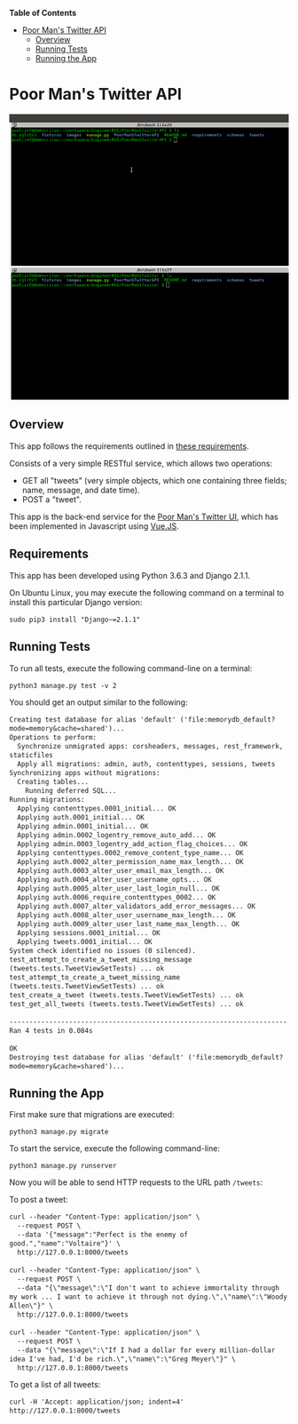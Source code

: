 <!-- START doctoc generated TOC please keep comment here to allow auto update -->
<!-- DON'T EDIT THIS SECTION, INSTEAD RE-RUN doctoc TO UPDATE -->
**Table of Contents**

- [Poor Man's Twitter API](#poor-mans-twitter-api)
  - [Overview](#overview)
  - [Running Tests](#running-tests)
  - [Running the App](#running-the-app)

<!-- END doctoc generated TOC please keep comment here to allow auto update -->

# Poor Man's Twitter API

<kbd>![Poor Man's Twitter API](./images/poor_man_s_twitter_api.gif)</kbd>

## Overview

This app follows the requirements outlined in [these requirements](../requirements/_HR_-_Hiring__Python_Developer_Assessment.pdf).

Consists of a very simple RESTful service, which allows two operations:

- GET all "tweets" (very simple objects, which one containing three fields; name, message, and date time).
- POST a "tweet".

This app is the back-end service for the [Poor Man's Twitter UI](../PoorManSTwitterUI), which has been implemented in Javascript using [Vue.JS](https://vuejs.org/).

## Requirements

This app has been developed using Python 3.6.3 and Django 2.1.1.

On Ubuntu Linux, you may execute the following command on a terminal to install this particular Django version:

    sudo pip3 install "Django~=2.1.1"

## Running Tests

To run all tests, execute the following command-line on a terminal:

    python3 manage.py test -v 2

You should get an output similar to the following:

    Creating test database for alias 'default' ('file:memorydb_default?mode=memory&cache=shared')...
    Operations to perform:
      Synchronize unmigrated apps: corsheaders, messages, rest_framework, staticfiles
      Apply all migrations: admin, auth, contenttypes, sessions, tweets
    Synchronizing apps without migrations:
      Creating tables...
        Running deferred SQL...
    Running migrations:
      Applying contenttypes.0001_initial... OK
      Applying auth.0001_initial... OK
      Applying admin.0001_initial... OK
      Applying admin.0002_logentry_remove_auto_add... OK
      Applying admin.0003_logentry_add_action_flag_choices... OK
      Applying contenttypes.0002_remove_content_type_name... OK
      Applying auth.0002_alter_permission_name_max_length... OK
      Applying auth.0003_alter_user_email_max_length... OK
      Applying auth.0004_alter_user_username_opts... OK
      Applying auth.0005_alter_user_last_login_null... OK
      Applying auth.0006_require_contenttypes_0002... OK
      Applying auth.0007_alter_validators_add_error_messages... OK
      Applying auth.0008_alter_user_username_max_length... OK
      Applying auth.0009_alter_user_last_name_max_length... OK
      Applying sessions.0001_initial... OK
      Applying tweets.0001_initial... OK
    System check identified no issues (0 silenced).
    test_attempt_to_create_a_tweet_missing_message (tweets.tests.TweetViewSetTests) ... ok
    test_attempt_to_create_a_tweet_missing_name (tweets.tests.TweetViewSetTests) ... ok
    test_create_a_tweet (tweets.tests.TweetViewSetTests) ... ok
    test_get_all_tweets (tweets.tests.TweetViewSetTests) ... ok

    ----------------------------------------------------------------------
    Ran 4 tests in 0.084s

    OK
    Destroying test database for alias 'default' ('file:memorydb_default?mode=memory&cache=shared')...

## Running the App

First make sure that migrations are executed:

    python3 manage.py migrate
    
To start the service, execute the following command-line:

    python3 manage.py runserver

Now you will be able to send HTTP requests to the URL path `/tweets`:

To post a tweet:

    curl --header "Content-Type: application/json" \
      --request POST \
      --data '{"message":"Perfect is the enemy of good.","name":"Voltaire"}' \
      http://127.0.0.1:8000/tweets

    curl --header "Content-Type: application/json" \
      --request POST \
      --data "{\"message\":\"I don't want to achieve immortality through my work ... I want to achieve it through not dying.\",\"name\":\"Woody Allen\"}" \
      http://127.0.0.1:8000/tweets

    curl --header "Content-Type: application/json" \
      --request POST \
      --data "{\"message\":\"If I had a dollar for every million-dollar idea I've had, I'd be rich.\",\"name\":\"Greg Meyer\"}" \
      http://127.0.0.1:8000/tweets

To get a list of all tweets:

    curl -H 'Accept: application/json; indent=4' http://127.0.0.1:8000/tweets
